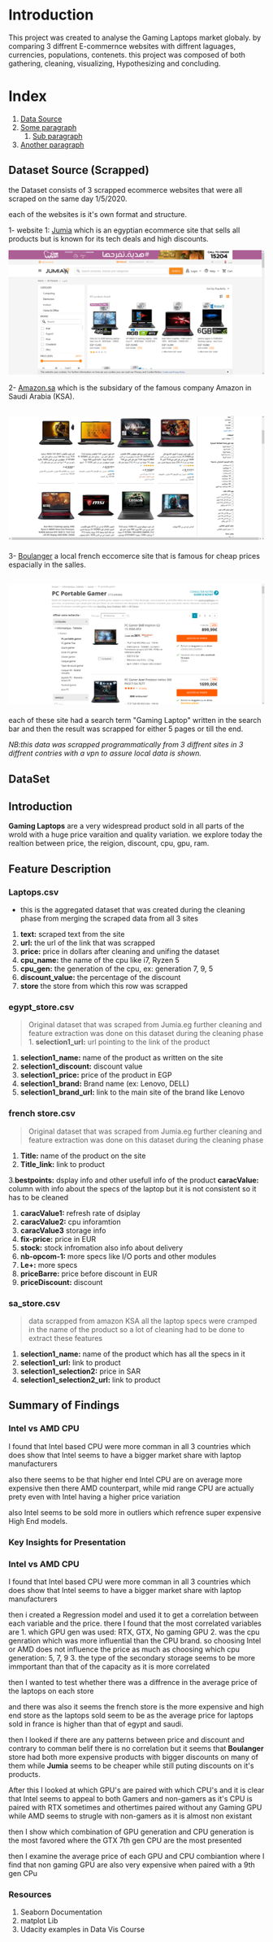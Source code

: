 # Introduction
This project was created to analyse the Gaming Laptops market globaly. by comparing 3 diffrent E-commernce websites with diffrent laguages, currencies, populations, contenets. this project was composed of both gathering, cleaning, visualizing, Hypothesizing and concluding. 

# Index
1. [Data Source](#data_source) 
2. [Some paragraph](#paragraph1)
    1. [Sub paragraph](#subparagraph1)
3. [Another paragraph](#paragraph2)

## Dataset Source \(Scrapped\)

the Dataset consists of 3 scrapped ecommerce websites that were all scraped on the same day 1/5/2020.

each of the websites is it's own format and structure.

1- website 1: [Jumia](https://www.jumia.com.eg/) which is an egyptian ecommerce site that sells all products but is known for its tech deals and high discounts.

![Jumia \(Egypt\)](.gitbook/assets/Egypt_site.png)

2- [Amazon.sa](https://www.amazon.sa/) which is the subsidary of the famous company Amazon in Saudi Arabia \(KSA\).

## ![Amazon \(KSA\)](.gitbook/assets/Saudi_site.png)

3- [Boulanger](https://www.boulanger.com/) a local french eccomerce site that is famous for cheap prices espacially in the salles.

## ![Boulanger \(France\)](.gitbook/assets/french_site.png)

each of these site had a search term "Gaming Laptop" written in the search bar and then the result was scrapped for either 5 pages or till the end.

_NB:this data was scrapped programmatically from 3 diffrent sites in 3 diffrent contries with a vpn to assure local data is shown._

## DataSet

## Introduction

**Gaming Laptops** are a very widespread product sold in all parts of the wrold with a huge price varaition and quality variation. we explore today the realtion between price, the reigion, discount, cpu, gpu, ram.

## Feature Description

### Laptops.csv

* this is the aggregated dataset that was created during the cleaning phase from merging the scraped data from all 3 sites

1. **text:** scraped text from the site
2. **url:** the url of the link that was scrapped
3. **price:** price in dollars after cleaning and unifing the dataset
4. **cpu\_name:** the name of the cpu like i7, Ryzen 5
5. **cpu\_gen:** the generation of the cpu, ex: generation 7, 9, 5
6. **discount\_value:** the percentage of the discount
7. **store** the store from which this row was scrapped

<a name="data_source"></a>
### egypt\_store.csv

> Original dataset that was scraped from Jumia.eg further cleaning and feature extraction was done on this dataset during the cleaning phase 1. **selection1\_url:** url pointing to the link of the product

1. **selection1\_name:** name of the product as written on the site
2. **selection1\_discount:** discount value
3. **selection1\_price:** price of the product in EGP
4. **selection1\_brand:** Brand name \(ex: Lenovo, DELL\)
5. **selection1\_brand\_url:** link to the main site of the brand like Lenovo

### french store.csv

> Original dataset that was scraped from Jumia.eg further cleaning and feature extraction was done on this dataset during the cleaning phase

1. **Title:** name of the product on the site
2. **Title\_link:** link to product

3.**bestpoints:** dsplay info and other usefull info of the product **caracValue:** column with info about the specs of the laptop but it is not consistent so it has to be cleaned

1. **caracValue1:** refresh rate of dsiplay
2. **caracValue2:** cpu inforamtion
3. **caracValue3** storage info
4. **fix-price:** price in EUR
5. **stock:** stock infromation also info about delivery
6. **nb-opcom-1:** more specs like I/O ports and other modules
7. **Le+:** more specs
8. **priceBarre:** price before discount in EUR
9. **priceDiscount:** discount

### sa\_store.csv

> data scrapped from amazon KSA all the laptop specs were cramped in the name of the product so a lot of cleaning had to be done to extract these features

1. **selection1\_name:** name of the product which has all the specs in it
2. **selection1\_url:** link to product
3. **selection1\_selection2:** price in SAR
4. **selection1\_selection2\_url:** link to product

## Summary of Findings

### Intel vs AMD CPU

I found that Intel based CPU were more comman in all 3 countries which does show that Intel seems to have a bigger market share with laptop manufacturers

also there seems to be that higher end Intel CPU are on average more expensive then there AMD counterpart, while mid range CPU are actually prety even with Intel having a higher price variation

also Intel seems to be sold more in outliers which refrence super expensive High End models.

### Key Insights for Presentation

### Intel vs AMD CPU

I found that Intel based CPU were more comman in all 3 countries which does show that Intel seems to have a bigger market share with laptop manufacturers

then i created a Regression model and used it to get a correlation between each variable and the price. there I found that the most correlated variables are 1. which GPU gen was used: RTX, GTX, No gaming GPU 2. was the cpu genration which was more influential than the CPU brand. so choosing Intel or AMD does not influence the price as much as choosing which cpu generation: 5, 7, 9 3. the type of the secondary storage seems to be more immportant than that of the capacity as it is more correlated

then I wanted to test whether there was a diffrence in the average price of the laptops on each store

and there was also it seems the french store is the more expensive and high end store as the laptops sold seem to be as the average price for laptops sold in france is higher than that of egypt and saudi.

then I looked if there are any patterns between price and discount and contrary to comman belif there is no correlation but it seems that **Boulanger** store had both more expensive products with bigger discounts on many of them while **Jumia** seems to be cheaper while still puting discounts on it's products.

After this I looked at which GPU's are paired with which CPU's and it is clear that Intel seems to appeal to both Gamers and non-gamers as it's CPU is paired with RTX sometimes and othertimes paired without any Gaming GPU while AMD seems to strugle with non-gamers as it is almost non existant

then I show which combination of GPU generation and CPU generation is the most favored where the GTX 7th gen CPU are the most presented

then I examine the average price of each GPU and CPU combiantion where I find that non gaming GPU are also very expensive when paired with a 9th gen CPu

### Resources

1. Seaborn Documentation
2. matplot Lib
3. Udacity examples in Data Vis Course

